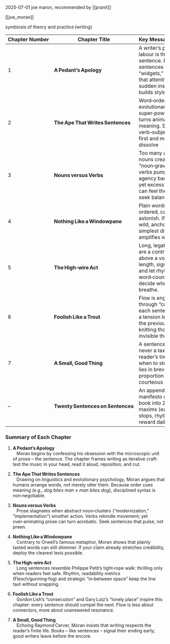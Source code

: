2025-07-01
joe maron, recommended by [[pranit]]

[[joe_moran]]

symbiosis of theory and practice (writing)

| Chapter Number | Chapter Title                     | Key Message Summary                                                                                                                                                  |
| -------------- | --------------------------------- | -------------------------------------------------------------------------------------------------------------------------------------------------------------------- |
| 1              | **A Pedant’s Apology**            | A writer’s primary labour is the single sentence. By treating sentences as daily “widgets,” Moran shows that attentive craft – not sudden inspiration – builds style |
| 2              | **The Ape That Writes Sentences** | Word‑order is our evolutionary super‑power: syntax turns animal sound into meaning. Secure the verb–subject backbone first and most problems dissolve                |
| 3              | **Nouns versus Verbs**            | Too many abstract nouns create “noun‑gravy”; vigorous verbs pump life and agency back into prose, yet excess animation can feel theatrical – seek balance            |
| 4              | **Nothing Like a Windowpane**     | Plain words, plainly ordered, can still astonish. If the idea is wild, anchor it in the simplest diction; clarity amplifies wonder.                                  |
| 5              | **The High‑wire Act**             | Long, legato sentences are a controlled walk above a void. Vary length, signal cadence, and let rhythm, not word‑count quotas, decide where to breathe.              |
| 6              | **Foolish Like a Trout**          | Flow is engineered through “consecution”: each sentence leans on a tension left unsaid in the previous one, knitting thought with invisible thread.                  |
| 7              | **A Small, Good Thing**           | A sentence is a gift – never a tax on the reader’s time. Know when to stop; delight lies in brevity, proportion and courteous silence.                               |
| –              | **Twenty Sentences on Sentences** | An appendical manifesto distilling the book into 20 trainable maxims (ears, verbs, full stops, rhythm, etc.) that reward daily practice.                             |

### Summary of Each Chapter

1. **A Pedant’s Apology**  
   Moran begins by confessing his obsession with the microscopic unit of prose – the sentence. The chapter frames writing as iterative craft: test the music in your head, read it aloud, reposition, and cut.

2. **The Ape That Writes Sentences**  
   Drawing on linguistics and evolutionary psychology, Moran argues that humans arrange words, not merely utter them. Because order cues meaning (e.g., *dog bites man* ≠ *man bites dog*), disciplined syntax is non‑negotiable.   

3. **Nouns versus Verbs**  
   Prose stagnates when abstract noun‑clusters (“modernization,” “implementation”) smother action. Verbs rekindle movement; yet over‑animating prose can turn acrobatic. Seek sentences that pulse, not preen.

4. **Nothing Like a Windowpane**  
   Contrary to Orwell’s famous metaphor, Moran shows that plainly tasted words can still shimmer. If your claim already stretches credibility, deploy the clearest lexis possible. 

5. **The High‑wire Act**  
   Long sentences resemble Philippe Petit’s tight‑rope walk: thrilling only when readers feel safe. Rhythm, readability metrics (Flesch/gunning‑fog) and strategic “in‑between space” keep the line taut without snapping.

6. **Foolish Like a Trout**  
   Gordon Lish’s “consecution” and Gary Lutz’s “lonely place” inspire this chapter: every sentence should compel the next. Flow is less about connectors, more about unanswered resonance.

7. **A Small, Good Thing**  
   Echoing Raymond Carver, Moran insists that writing respects the reader’s finite life. Books – like sentences – signal their ending early; good writers leave before the encore.

